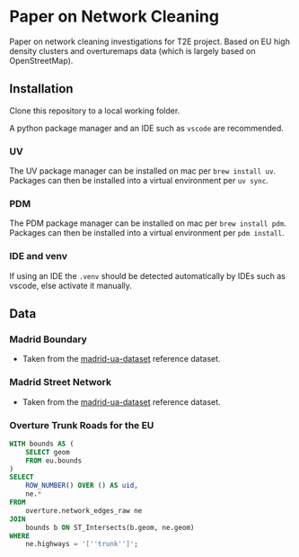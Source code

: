 # Paper on Network Cleaning

Paper on network cleaning investigations for T2E project. Based on EU high density clusters and overturemaps data (which is largely based on OpenStreetMap).

## Installation

Clone this repository to a local working folder.

A python package manager and an IDE such as `vscode` are recommended.

### UV

The UV package manager can be installed on mac per `brew install uv`. Packages can then be installed into a virtual environment per `uv sync`.

### PDM

The PDM package manager can be installed on mac per `brew install pdm`. Packages can then be installed into a virtual environment per `pdm install`.

### IDE and venv

If using an IDE the `.venv` should be detected automatically by IDEs such as vscode, else activate it manually.

## Data

### Madrid Boundary

- Taken from the [madrid-ua-dataset](https://github.com/songololo/madrid-ua-dataset) reference dataset.

### Madrid Street Network

- Taken from the [madrid-ua-dataset](https://github.com/songololo/madrid-ua-dataset) reference dataset.

### Overture Trunk Roads for the EU

```sql
WITH bounds AS (
    SELECT geom
    FROM eu.bounds
)
SELECT
    ROW_NUMBER() OVER () AS uid,
    ne.*
FROM
    overture.network_edges_raw ne
JOIN
    bounds b ON ST_Intersects(b.geom, ne.geom)
WHERE
    ne.highways = '[''trunk'']';
```
